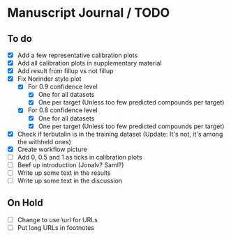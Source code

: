 # Manuscript Journal / TODO

## To do

- [x] Add a few representative calibration plots
- [x] Add all calibration plots in supplementary material
- [x] Add result from fillup vs not fillup
- [x] Fix Norinder style plot
  - [x] For 0.9 confidence level
      - [x] One for all datasets
      - [x] One per target (Unless too few predicted compounds per target)
  - [x] For 0.8 confidence level
      - [x] One for all datasets
      - [x] One per target (Unless too few predicted compounds per target)
- [x] Check if terbutalin is in the training dataset (Update: It's not, it's
  among the withheld ones)
- [x] Create workflow picture
- [ ] Add 0, 0.5 and 1 as ticks in calibration plots
- [ ] Beef up introduction (Jonalv? Saml?)
- [ ] Write up some text in the results
- [ ] Write up some text in the discussion

## On Hold

- [ ] Change to use \url for URLs
- [ ] Put long URLs in footnotes

